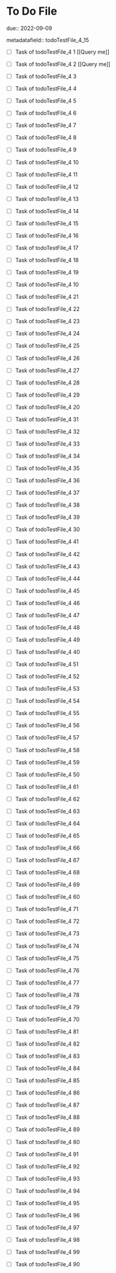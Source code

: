 # To Do File

due:: 2022-09-09

metadatafield:: todoTestFile_4_15

- [ ] Task of todoTestFile_4 1 [[Query me]]
- [ ] Task of todoTestFile_4 2 [[Query me]]
- [ ] Task of todoTestFile_4 3
- [ ] Task of todoTestFile_4 4
- [ ] Task of todoTestFile_4 5
- [ ] Task of todoTestFile_4 6
- [ ] Task of todoTestFile_4 7
- [ ] Task of todoTestFile_4 8
- [ ] Task of todoTestFile_4 9
- [ ] Task of todoTestFile_4 10

- [ ] Task of todoTestFile_4 11 
- [ ] Task of todoTestFile_4 12 
- [ ] Task of todoTestFile_4 13
- [ ] Task of todoTestFile_4 14
- [ ] Task of todoTestFile_4 15
- [ ] Task of todoTestFile_4 16
- [ ] Task of todoTestFile_4 17
- [ ] Task of todoTestFile_4 18
- [ ] Task of todoTestFile_4 19
- [ ] Task of todoTestFile_4 10

- [ ] Task of todoTestFile_4 21 
- [ ] Task of todoTestFile_4 22 
- [ ] Task of todoTestFile_4 23
- [ ] Task of todoTestFile_4 24
- [ ] Task of todoTestFile_4 25
- [ ] Task of todoTestFile_4 26
- [ ] Task of todoTestFile_4 27
- [ ] Task of todoTestFile_4 28
- [ ] Task of todoTestFile_4 29
- [ ] Task of todoTestFile_4 20

- [ ] Task of todoTestFile_4 31 
- [ ] Task of todoTestFile_4 32 
- [ ] Task of todoTestFile_4 33
- [ ] Task of todoTestFile_4 34
- [ ] Task of todoTestFile_4 35
- [ ] Task of todoTestFile_4 36
- [ ] Task of todoTestFile_4 37
- [ ] Task of todoTestFile_4 38
- [ ] Task of todoTestFile_4 39
- [ ] Task of todoTestFile_4 30

- [ ] Task of todoTestFile_4 41 
- [ ] Task of todoTestFile_4 42 
- [ ] Task of todoTestFile_4 43
- [ ] Task of todoTestFile_4 44
- [ ] Task of todoTestFile_4 45
- [ ] Task of todoTestFile_4 46
- [ ] Task of todoTestFile_4 47
- [ ] Task of todoTestFile_4 48
- [ ] Task of todoTestFile_4 49
- [ ] Task of todoTestFile_4 40

- [ ] Task of todoTestFile_4 51 
- [ ] Task of todoTestFile_4 52 
- [ ] Task of todoTestFile_4 53
- [ ] Task of todoTestFile_4 54
- [ ] Task of todoTestFile_4 55
- [ ] Task of todoTestFile_4 56
- [ ] Task of todoTestFile_4 57
- [ ] Task of todoTestFile_4 58
- [ ] Task of todoTestFile_4 59
- [ ] Task of todoTestFile_4 50

- [ ] Task of todoTestFile_4 61 
- [ ] Task of todoTestFile_4 62 
- [ ] Task of todoTestFile_4 63
- [ ] Task of todoTestFile_4 64
- [ ] Task of todoTestFile_4 65
- [ ] Task of todoTestFile_4 66
- [ ] Task of todoTestFile_4 67
- [ ] Task of todoTestFile_4 68
- [ ] Task of todoTestFile_4 69
- [ ] Task of todoTestFile_4 60

- [ ] Task of todoTestFile_4 71 
- [ ] Task of todoTestFile_4 72 
- [ ] Task of todoTestFile_4 73
- [ ] Task of todoTestFile_4 74
- [ ] Task of todoTestFile_4 75
- [ ] Task of todoTestFile_4 76
- [ ] Task of todoTestFile_4 77
- [ ] Task of todoTestFile_4 78
- [ ] Task of todoTestFile_4 79
- [ ] Task of todoTestFile_4 70


- [ ] Task of todoTestFile_4 81 
- [ ] Task of todoTestFile_4 82 
- [ ] Task of todoTestFile_4 83
- [ ] Task of todoTestFile_4 84
- [ ] Task of todoTestFile_4 85
- [ ] Task of todoTestFile_4 86
- [ ] Task of todoTestFile_4 87
- [ ] Task of todoTestFile_4 88
- [ ] Task of todoTestFile_4 89
- [ ] Task of todoTestFile_4 80


- [ ] Task of todoTestFile_4 91 
- [ ] Task of todoTestFile_4 92 
- [ ] Task of todoTestFile_4 93
- [ ] Task of todoTestFile_4 94
- [ ] Task of todoTestFile_4 95
- [ ] Task of todoTestFile_4 96
- [ ] Task of todoTestFile_4 97
- [ ] Task of todoTestFile_4 98
- [ ] Task of todoTestFile_4 99
- [ ] Task of todoTestFile_4 90
